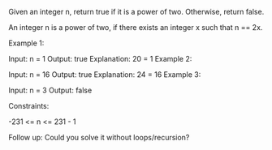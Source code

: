 Given an integer n, return true if it is a power of two. Otherwise, return false.

An integer n is a power of two, if there exists an integer x such that n == 2x.



Example 1:

Input: n = 1
Output: true
Explanation: 20 = 1
Example 2:

Input: n = 16
Output: true
Explanation: 24 = 16
Example 3:

Input: n = 3
Output: false


Constraints:

-231 <= n <= 231 - 1


Follow up: Could you solve it without loops/recursion?
